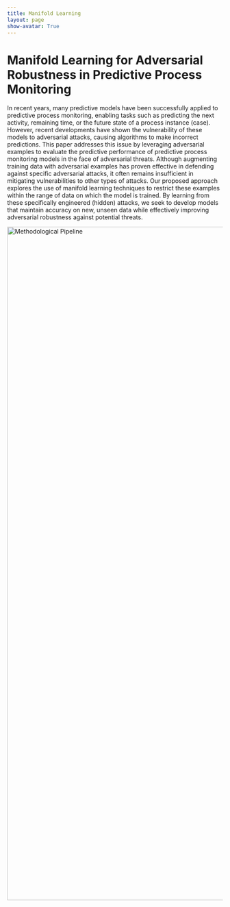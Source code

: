 ```yaml
---
title: Manifold Learning
layout: page
show-avatar: True
---
```

# Manifold Learning for Adversarial Robustness in Predictive Process Monitoring

In recent years, many predictive models have been successfully applied to predictive process monitoring, enabling tasks such as predicting the next activity, remaining time, or the future state of a process instance (case). However, recent developments have shown the vulnerability of these models to adversarial attacks, causing algorithms to make incorrect predictions. This paper addresses this issue by leveraging adversarial examples to evaluate the predictive performance of predictive process monitoring models in the face of adversarial threats. Although augmenting training data with adversarial examples has proven effective in defending against specific adversarial attacks, it often remains insufficient in mitigating vulnerabilities to other types of attacks. Our proposed approach explores the use of manifold learning techniques to restrict these examples within the range of data on which the model is trained. By learning from these specifically engineered (hidden) attacks, we seek to develop models that maintain accuracy on new, unseen data while effectively improving adversarial robustness against potential threats.

<img width="1573" alt="Methodological Pipeline" src="https://github.com/AlexanderPaulStevens/alexanderpaulstevens.github.io/assets/75080516/3ceef20f-7e07-410c-8b84-3e2a93c3c459">
